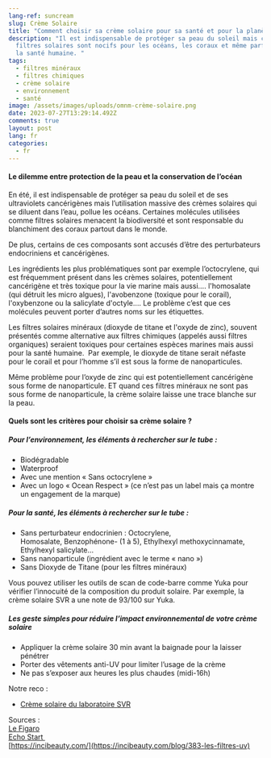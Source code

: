 ```yaml
---
lang-ref: suncream
slug: Crème Solaire
title: "Comment choisir sa crème solaire pour sa santé et pour la planète ? "
description: "Il est indispensable de protéger sa peau du soleil mais certains
  filtres solaires sont nocifs pour les océans, les coraux et même parfois pour
  la santé humaine. "
tags:
  - filtres minéraux
  - filtres chimiques
  - crème solaire
  - environnement
  - santé
image: /assets/images/uploads/omnm-crème-solaire.png
date: 2023-07-27T13:29:14.492Z
comments: true
layout: post
lang: fr
categories:
  - fr
---
```

#### **Le dilemme entre protection de la peau et la conservation de l’océan** 

En été, il est indispensable de protéger sa peau du soleil et de ses ultraviolets cancérigènes mais l’utilisation massive des crèmes solaires qui se diluent dans l’eau, pollue les océans. Certaines molécules utilisées comme filtres solaires menacent la biodiversité et sont responsable du blanchiment des coraux partout dans le monde. 

De plus, certains de ces composants sont accusés d’être des perturbateurs endocriniens et cancérigènes. 

Les ingrédients les plus problématiques sont par exemple l’octocrylene, qui est fréquemment présent dans les crèmes solaires, potentiellement cancérigène et très toxique pour la vie marine mais aussi…. l'homosalate (qui détruit les micro algues), l'avobenzone (toxique pour le corail), l'oxybenzone ou la salicylate d'octyle…. Le problème c’est que ces molécules peuvent porter d’autres noms sur les étiquettes. 

Les filtres solaires minéraux (dioxyde de titane et l'oxyde de zinc), souvent présentés comme alternative aux filtres chimiques (appelés aussi filtres organiques) seraient toxiques pour certaines espèces marines mais aussi pour la santé humaine.  Par exemple, le dioxyde de titane serait néfaste pour le corail et pour l’homme s’il est sous la forme de nanoparticules. 

Même problème pour l’oxyde de zinc qui est potentiellement cancérigène sous forme de nanoparticule. ET quand ces filtres minéraux ne sont pas sous forme de nanoparticule, la crème solaire laisse une trace blanche sur la peau. 

#### **Quels sont les critères pour choisir sa crème solaire ?** 

##### **Pour l’environnement, les éléments à rechercher sur le tube :** 

* Biodégradable
* Waterproof
* Avec une mention « Sans octocrylene »
* Avec un logo « Ocean Respect » (ce n’est pas un label mais ça montre un engagement de la marque)

##### **Pour la santé, les éléments à rechercher sur le tube :** 

* Sans perturbateur endocrinien : Octocrylene, Homosalate, Benzophénone- (1 à 5), Ethylhexyl methoxycinnamate, Ethylhexyl salicylate…
* Sans nanoparticule (ingrédient avec le terme « nano »)
* Sans Dioxyde de Titane (pour les filtres minéraux)

Vous pouvez utiliser les outils de scan de code-barre comme Yuka pour vérifier l’innocuité de la composition du produit solaire. Par exemple, la crème solaire SVR a une note de 93/100 sur Yuka.

##### **Les geste simples pour réduire l’impact environnemental de votre crème solaire**  

* Appliquer la crème solaire 30 min avant la baignade pour la laisser pénétrer 
* Porter des vêtements anti-UV pour limiter l’usage de la crème 
* Ne pas s’exposer aux heures les plus chaudes (midi-16h)

Notre reco :

* [Crème solaire du laboratoire SVR](https://fr.svr.com/products/sun-secure-lait-spf50-1?variant=39282092998721)

Sources : \
[Le Figaro](https://www.lefigaro.fr/voyages/conseils/creme-solaire-faut-il-choisir-entre-proteger-sa-peau-et-preserver-l-environnement-20230705)\
[Echo Start ](https://start.lesechos.fr/societe/environnement/creme-solaire-peut-on-vraiment-proteger-sa-peau-sans-polluer-les-oceans-1223448)\
[https://incibeauty.com/](https://incibeauty.com/blog/383-les-filtres-uv)